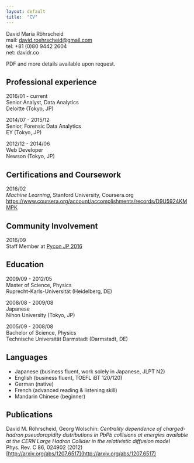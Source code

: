 ```yaml
---
layout: default
title:  "CV"
---
```

David Maria Röhrscheid  
mail: david.roehrscheid@gmail.com  
tel: +81 (0)80 9442 2604  
net: davidr.co

PDF and more details available upon request.

## Professional experience

2016/01 - current  
Senior Analyst, Data Analytics  
Deloitte (Tokyo, JP)

2014/07 - 2015/12  
Senior, Forensic Data Analytics  
EY (Tokyo, JP)

2012/12 - 2014/06  
Web Developer  
Newson (Tokyo, JP)

## Certifications and Coursework

2016/02  
*Machine Learning*, Stanford University, Coursera.org  
[https://www.coursera.org/account/accomplishments/records/D9U5924KMMPK ](https://www.coursera.org/account/accomplishments/records/D9U5924KMMPK)  

## Community Involvement

2016/09  
Staff Member at [Pycon JP 2016](https://pycon.jp/2016/ja/about/staff-list/)

## Education

2009/09 - 2012/05  
Master of Science, Physics  
Ruprecht-Karls-Universität (Heidelberg, DE)

2008/08 - 2009/08  
Japanese  
Nihon University (Tokyo, JP)

2005/09 - 2008/08  
Bachelor of Science, Physics  
Technische Universität Darmstadt (Darmstadt, DE)

## Languages

* Japanese (business fluent, work solely in Japanese, JLPT N2)
* English (business fluent, TOEFL iBT 120/120)
* German (native)
* French (advanced reading & listening skill)
* Mandarin Chinese (beginner)

## Publications

David M. Röhrscheid, Georg Wolschin:
*Centrality dependence of charged-hadron pseudorapidity
distributions in PbPb collisions at energies available at the CERN Large Hadron Collider in the
relativistic diffusion model*  
Phys. Rev. C 86, 024902 (2012)  
[http://arxiv.org/abs/1207.6517](http://arxiv.org/abs/1207.6517)
